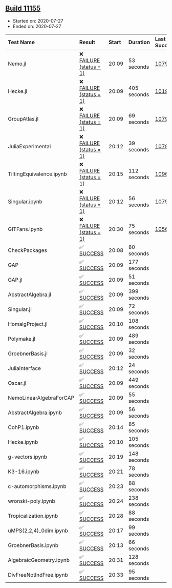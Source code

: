## [Build 11155](https://oscarci.mathematik.uni-kl.de/job/oscar/11155/)

* Started on: 2020-07-27
* Ended on: 2020-07-27

| Test Name    | Result | Start | Duration | Last Success | First Failure |
|:-------------|:-------|:------|:---------|:-------------|:--------------|
| Nemo.jl | ❌ [FAILURE (status = 1)](https://oscarci.mathematik.uni-kl.de/job/oscar/11155/artifact/logs/build-11155/Nemo.jl.log) | 20:09 | 53 seconds | [10790](https://oscarci.mathematik.uni-kl.de/job/oscar/10790/) | [10791](https://oscarci.mathematik.uni-kl.de/job/oscar/10791/) |
| Hecke.jl | ❌ [FAILURE (status = 1)](https://oscarci.mathematik.uni-kl.de/job/oscar/11155/artifact/logs/build-11155/Hecke.jl.log) | 20:09 | 405 seconds | [10197](https://oscarci.mathematik.uni-kl.de/job/oscar/10197/) | [10198](https://oscarci.mathematik.uni-kl.de/job/oscar/10198/) |
| GroupAtlas.jl | ❌ [FAILURE (status = 1)](https://oscarci.mathematik.uni-kl.de/job/oscar/11155/artifact/logs/build-11155/GroupAtlas.jl.log) | 20:09 | 69 seconds | [10790](https://oscarci.mathematik.uni-kl.de/job/oscar/10790/) | [10791](https://oscarci.mathematik.uni-kl.de/job/oscar/10791/) |
| JuliaExperimental | ❌ [FAILURE (status = 1)](https://oscarci.mathematik.uni-kl.de/job/oscar/11155/artifact/logs/build-11155/JuliaExperimental.log) | 20:12 | 39 seconds | [10790](https://oscarci.mathematik.uni-kl.de/job/oscar/10790/) | [10791](https://oscarci.mathematik.uni-kl.de/job/oscar/10791/) |
| TiltingEquivalence.ipynb | ❌ [FAILURE (status = 1)](https://oscarci.mathematik.uni-kl.de/job/oscar/11155/artifact/logs/build-11155/TiltingEquivalence.ipynb.log) | 20:15 | 112 seconds | [10962](https://oscarci.mathematik.uni-kl.de/job/oscar/10962/) | [10963](https://oscarci.mathematik.uni-kl.de/job/oscar/10963/) |
| Singular.ipynb | ❌ [FAILURE (status = 1)](https://oscarci.mathematik.uni-kl.de/job/oscar/11155/artifact/logs/build-11155/Singular.ipynb.log) | 20:12 | 56 seconds | [10790](https://oscarci.mathematik.uni-kl.de/job/oscar/10790/) | [10791](https://oscarci.mathematik.uni-kl.de/job/oscar/10791/) |
| GITFans.ipynb | ❌ [FAILURE (status = 1)](https://oscarci.mathematik.uni-kl.de/job/oscar/11155/artifact/logs/build-11155/GITFans.ipynb.log) | 20:30 | 75 seconds | [10566](https://oscarci.mathematik.uni-kl.de/job/oscar/10566/) | [10567](https://oscarci.mathematik.uni-kl.de/job/oscar/10567/) |
| CheckPackages | ✅ [SUCCESS](https://oscarci.mathematik.uni-kl.de/job/oscar/11155/artifact/logs/build-11155/CheckPackages.log) | 20:08 | 80 seconds |  |  |
| GAP | ✅ [SUCCESS](https://oscarci.mathematik.uni-kl.de/job/oscar/11155/artifact/logs/build-11155/GAP.log) | 20:09 | 177 seconds |  |  |
| GAP.jl | ✅ [SUCCESS](https://oscarci.mathematik.uni-kl.de/job/oscar/11155/artifact/logs/build-11155/GAP.jl.log) | 20:09 | 51 seconds |  |  |
| AbstractAlgebra.jl | ✅ [SUCCESS](https://oscarci.mathematik.uni-kl.de/job/oscar/11155/artifact/logs/build-11155/AbstractAlgebra.jl.log) | 20:09 | 399 seconds |  |  |
| Singular.jl | ✅ [SUCCESS](https://oscarci.mathematik.uni-kl.de/job/oscar/11155/artifact/logs/build-11155/Singular.jl.log) | 20:09 | 72 seconds |  |  |
| HomalgProject.jl | ✅ [SUCCESS](https://oscarci.mathematik.uni-kl.de/job/oscar/11155/artifact/logs/build-11155/HomalgProject.jl.log) | 20:10 | 108 seconds |  |  |
| Polymake.jl | ✅ [SUCCESS](https://oscarci.mathematik.uni-kl.de/job/oscar/11155/artifact/logs/build-11155/Polymake.jl.log) | 20:09 | 489 seconds |  |  |
| GroebnerBasis.jl | ✅ [SUCCESS](https://oscarci.mathematik.uni-kl.de/job/oscar/11155/artifact/logs/build-11155/GroebnerBasis.jl.log) | 20:09 | 32 seconds |  |  |
| JuliaInterface | ✅ [SUCCESS](https://oscarci.mathematik.uni-kl.de/job/oscar/11155/artifact/logs/build-11155/JuliaInterface.log) | 20:12 | 24 seconds |  |  |
| Oscar.jl | ✅ [SUCCESS](https://oscarci.mathematik.uni-kl.de/job/oscar/11155/artifact/logs/build-11155/Oscar.jl.log) | 20:09 | 449 seconds |  |  |
| NemoLinearAlgebraForCAP | ✅ [SUCCESS](https://oscarci.mathematik.uni-kl.de/job/oscar/11155/artifact/logs/build-11155/NemoLinearAlgebraForCAP.log) | 20:09 | 55 seconds |  |  |
| AbstractAlgebra.ipynb | ✅ [SUCCESS](https://oscarci.mathematik.uni-kl.de/job/oscar/11155/artifact/logs/build-11155/AbstractAlgebra.ipynb.log) | 20:09 | 56 seconds |  |  |
| CohP1.ipynb | ✅ [SUCCESS](https://oscarci.mathematik.uni-kl.de/job/oscar/11155/artifact/logs/build-11155/CohP1.ipynb.log) | 20:14 | 85 seconds |  |  |
| Hecke.ipynb | ✅ [SUCCESS](https://oscarci.mathematik.uni-kl.de/job/oscar/11155/artifact/logs/build-11155/Hecke.ipynb.log) | 20:10 | 105 seconds |  |  |
| g-vectors.ipynb | ✅ [SUCCESS](https://oscarci.mathematik.uni-kl.de/job/oscar/11155/artifact/logs/build-11155/g-vectors.ipynb.log) | 20:19 | 148 seconds |  |  |
| K3-16.ipynb | ✅ [SUCCESS](https://oscarci.mathematik.uni-kl.de/job/oscar/11155/artifact/logs/build-11155/K3-16.ipynb.log) | 20:21 | 78 seconds |  |  |
| c-automorphisms.ipynb | ✅ [SUCCESS](https://oscarci.mathematik.uni-kl.de/job/oscar/11155/artifact/logs/build-11155/c-automorphisms.ipynb.log) | 20:23 | 88 seconds |  |  |
| wronski-poly.ipynb | ✅ [SUCCESS](https://oscarci.mathematik.uni-kl.de/job/oscar/11155/artifact/logs/build-11155/wronski-poly.ipynb.log) | 20:24 | 238 seconds |  |  |
| Tropicalization.ipynb | ✅ [SUCCESS](https://oscarci.mathematik.uni-kl.de/job/oscar/11155/artifact/logs/build-11155/Tropicalization.ipynb.log) | 20:28 | 88 seconds |  |  |
| uMPS(2,2,4)_0dim.ipynb | ✅ [SUCCESS](https://oscarci.mathematik.uni-kl.de/job/oscar/11155/artifact/logs/build-11155/uMPS-2-2-4-_0dim.ipynb.log) | 20:17 | 99 seconds |  |  |
| GroebnerBasis.ipynb | ✅ [SUCCESS](https://oscarci.mathematik.uni-kl.de/job/oscar/11155/artifact/logs/build-11155/GroebnerBasis.ipynb.log) | 20:13 | 66 seconds |  |  |
| AlgebraicGeometry.ipynb | ✅ [SUCCESS](https://oscarci.mathematik.uni-kl.de/job/oscar/11155/artifact/logs/build-11155/AlgebraicGeometry.ipynb.log) | 20:31 | 128 seconds |  |  |
| DivFreeNotIndFree.ipynb | ✅ [SUCCESS](https://oscarci.mathematik.uni-kl.de/job/oscar/11155/artifact/logs/build-11155/DivFreeNotIndFree.ipynb.log) | 20:33 | 95 seconds |  |  |
